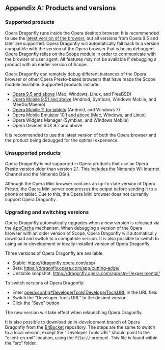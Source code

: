 ## Appendix A: Products and versions

### Supported products

Opera Dragonfly runs inside the Opera desktop browser. It is recommended to use the <a href="http://www.opera.com/browser/">latest version of the browser</a>, but all versions from Opera 9.5 and later are supported. Opera Dragonfly will automatically fall back to a version compatible with the version of the Opera browser that is being debugged. Opera Dragonfly relies on the Scope module in order to communicate with the browser or user agent. All features may not be available if debugging a product with an earlier version of Scope.

Opera Dragonfly can remotely debug different instances of the Opera browser or other Opera Presto-based browsers that have made the Scope module available. Supported products include:

* <a href="http://www.opera.com/browser/">Opera 9.5 and above</a> (Mac, Windows, Linux, and FreeBSD)
* <a href="http://www.opera.com/mobile/">Opera Mobile 9.51 and above</a> (Android, Symbian, Windows Mobile, and MeeGo/Maemo)
* <a href="http://www.opera.com/mobile/features/tablets/">Opera Mobile 11 for tablets</a> (Android, and Windows 7)
* <a href="http://www.opera.com/developer/tools/">Opera Mobile Emulator 10.1 and above</a> (Mac, Windows, and Linux)
* Opera Widgets Manager (Symbian, and Windows Mobile)
* Opera Devices SDK 9.7 and above

It is recommended to use the latest version of both the Opera browser and the product being debugged for the optimal experience. 

### Unsupported products

Opera Dragonfly is not supported in Opera products that use an Opera Presto version older than version 2.1. This includes the Nintendo Wii Internet Channel and the Nintendo DS(i).

Although the Opera Mini browser contains an up-to-date version of Opera Presto, the Opera Mini server compresses the output before sending it to a phone or tablet. Due to this, the Opera Mini browser does not currently support Opera Dragonfly.

### Upgrading and switching versions

Opera Dragonfly automatically upgrades when a new version is released via the <a href="http://dev.opera.com/articles/view/offline-applications-html5-appcache/">AppCache</a> mechanism. When debugging a version of the Opera browser with an older version of Scope, Opera Dragonfly will automatically download and switch to a compatible version. It is also possible to switch to using an in-development or locally installed version of Opera Dragonfly. 

Three versions of Opera Dragonfly are available:

* Stable: https://dragonfly.opera.com/app/
* Beta: https://dragonfly.opera.com/app/cutting-edge/
* Unstable snapshot: https://dragonfly.opera.com/app/stp-1/experimental/

To switch versions of Opera Dragonfly:

* Enter <a href="opera:config#DeveloperTools|DeveloperToolsURL">opera:config#DeveloperTools|DeveloperToolsURL</a> in the URL field
* Switch the <q>Developer Tools URL</q> to the desired version
* Click the <q>Save</q> button

The new version will take effect when relaunching Opera Dragonfly.

It is also possible to download an in-development branch of Opera Dragonfly from the  <a href="https://bitbucket.org/scope/dragonfly-stp-1">BitBucket</a> repository. The steps are the same to switch to a local version, except the <q>Developer Tools URL</q> should point to the <q>client-en.xml</q> location, using the <code>file://</code> protocol. This file is found within the <q>src</q> folder.
